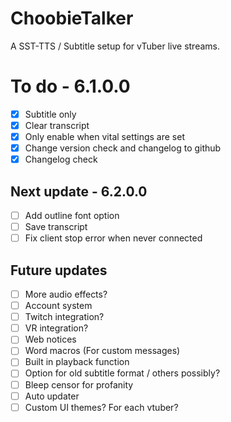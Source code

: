 # ChoobieTalker
A SST-TTS / Subtitle setup for vTuber live streams.

# To do - 6.1.0.0
- [x] Subtitle only 
- [x] Clear transcript
- [x] Only enable when vital settings are set
- [x] Change version check and changelog to github
- [x] Changelog check

## Next update - 6.2.0.0
- [ ] Add outline font option
- [ ] Save transcript
- [ ] Fix client stop error when never connected

## Future updates
- [ ] More audio effects?
- [ ] Account system
- [ ] Twitch integration?
- [ ] VR integration?
- [ ] Web notices
- [ ] Word macros (For custom messages)
- [ ] Built in playback function
- [ ] Option for old subtitle format / others possibly?
- [ ] Bleep censor for profanity
- [ ] Auto updater
- [ ] Custom UI themes? For each vtuber?
